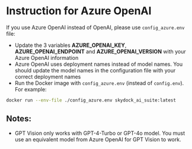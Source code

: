 # Instruction for Azure OpenAI
If you use Azure OpenAI instead of OpenAI, please use `config_azure.env` file:
- Update the 3 variables **AZURE_OPENAI_KEY**, **AZURE_OPENAI_ENDPOINT** and **AZURE_OPENAI_VERSION** with your Azure OpenAI information
- Azure OpenAI uses deployment names instead of model names. You should update the model names in the configuration file with your correct deployment names
- Run the Docker image with `config_azure.env` (instead of `config.env`). For example:
```bash
docker run --env-file ./config_azure.env skydock_ai_suite:latest
```

## Notes:
- GPT Vision only works with GPT-4-Turbo or GPT-4o model. You must use an equivalent model from Azure OpenAI for GPT Vision to work.